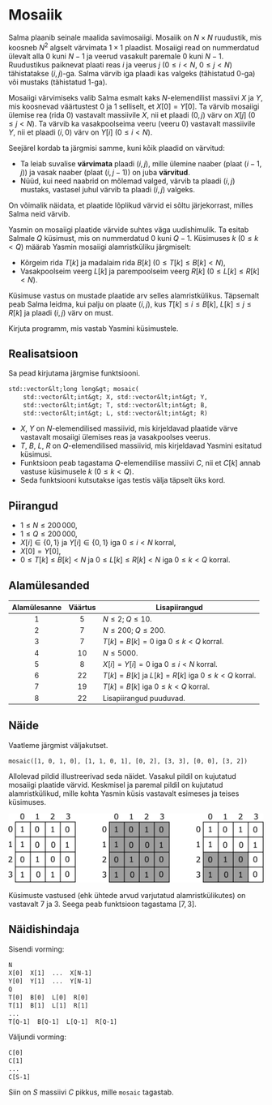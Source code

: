 # Mosaiik

Salma plaanib seinale maalida savimosaiigi.
Mosaiik on $N \times N$ ruudustik, mis koosneb $N^2$ algselt värvimata $1 \times 1$ plaadist.
Mosaiigi read on nummerdatud ülevalt alla $0$ kuni $N-1$ ja veerud vasakult paremale $0$ kuni $N-1$.
Ruudustikus paiknevat plaati reas $i$ ja veerus $j$ ($0 \leqslant i < N$, $0 \leqslant j < N$) tähistatakse $(i,j)$-ga.
Salma värvib iga plaadi kas valgeks (tähistatud $0$-ga) või mustaks (tähistatud $1$-ga).

Mosaiigi värvimiseks valib Salma esmalt kaks $N$-elemendilist massiivi $X$ ja $Y$, mis koosnevad väärtustest $0$ ja $1$ selliselt, et $X[0] = Y[0]$.
Ta värvib mosaiigi ülemise rea (rida $0$) vastavalt massiivile $X$, nii et plaadi $(0,j)$ värv on $X[j]$ ($0 \leqslant j < N$).
Ta värvib ka vasakpoolseima veeru (veeru $0$) vastavalt massiivile $Y$, nii et plaadi $(i,0)$ värv on $Y[i]$ ($0 \leqslant i < N$).

Seejärel kordab ta järgmisi samme, kuni kõik plaadid on värvitud:
* Ta leiab suvalise **värvimata** plaadi $(i,j)$, mille ülemine naaber (plaat $(i-1, j)$) ja vasak naaber (plaat $(i, j-1)$) on juba **värvitud**.
* Nüüd, kui need naabrid on mõlemad valged, värvib ta plaadi $(i,j)$ mustaks, vastasel juhul värvib ta plaadi $(i,j)$ valgeks.

On võimalik näidata, et plaatide lõplikud värvid ei sõltu järjekorrast, milles Salma neid värvib.

Yasmin on mosaiigi plaatide värvide suhtes väga uudishimulik.
Ta esitab Salmale $Q$ küsimust, mis on nummerdatud $0$ kuni $Q-1$.
Küsimuses $k$ ($0 \leqslant k < Q$) määrab Yasmin mosaiigi alamristküliku järgmiselt:
* Kõrgeim rida $T[k]$ ja madalaim rida $B[k]$ ($0 \leqslant T[k] \leqslant B[k] < N$),
* Vasakpoolseim veerg $L[k]$ ja parempoolseim veerg $R[k]$ ($0 \leqslant L[k] \leqslant R[k] < N$).

Küsimuse vastus on mustade plaatide arv selles alamristkülikus.
Täpsemalt peab Salma leidma, kui palju on plaate $(i,j)$,
 kus $T[k] \leqslant i \leqslant B[k]$, $L[k] \leqslant j \leqslant R[k]$ ja plaadi $(i,j)$ värv on must.

Kirjuta programm, mis vastab Yasmini küsimustele.

## Realisatsioon

Sa pead kirjutama järgmise funktsiooni.

```
std::vector&lt;long long&gt; mosaic(
	std::vector&lt;int&gt; X, std::vector&lt;int&gt; Y,
    std::vector&lt;int&gt; T, std::vector&lt;int&gt; B,
    std::vector&lt;int&gt; L, std::vector&lt;int&gt; R)
```

* $X$, $Y$ on $N$-elemendilised massiivid, mis kirjeldavad plaatide värve
vastavalt mosaiigi ülemises reas ja vasakpoolses veerus.
* $T$, $B$, $L$, $R$ on $Q$-elemendilised massiivid, mis kirjeldavad Yasmini esitatud küsimusi.
* Funktsioon peab tagastama $Q$-elemendilise massiivi $C$,
 nii et $C[k]$ annab vastuse küsimusele $k$ ($0 \leqslant k < Q$).
* Seda funktsiooni kutsutakse igas testis välja täpselt üks kord.

## Piirangud

* $1 \leqslant N \leqslant 200\,000$,
* $1 \leqslant Q \leqslant 200\,000$,
* $X[i] \in \{0, 1\}$ ja $Y[i] \in \{0, 1\}$ iga $0 \leqslant i < N$ korral,
* $X[0] = Y[0]$,
* $0 \leqslant T[k] \leqslant B[k] < N$ ja $0 \leqslant L[k] \leqslant R[k] < N$ iga $0 \leqslant k < Q$ korral.

## Alamülesanded

| Alamülesanne | Väärtus | Lisapiirangud |
| :---------: | :-----: | --------------------- |
| 1           | $5$     | $N \leqslant 2$; $Q \leqslant 10$. |
| 2           | $7$     | $N \leqslant 200$; $Q \leqslant 200$. |
| 3           | $7$     | $T[k] = B[k] = 0$ iga $0 \leqslant k < Q$ korral. |
| 4           | $10$    | $N \leqslant 5000$.         |
| 5           | $8$     | $X[i] = Y[i] = 0$ iga $0 \leqslant i < N$ korral. |
| 6           | $22$    | $T[k] = B[k]$ ja $L[k] = R[k]$ iga $0 \leqslant k < Q$ korral. |
| 7           | $19$    | $T[k] = B[k]$ iga $0 \leqslant k < Q$ korral. |
| 8           | $22$    | Lisapiirangud puuduvad. |

## Näide

Vaatleme järgmist väljakutset.

```
mosaic([1, 0, 1, 0], [1, 1, 0, 1], [0, 2], [3, 3], [0, 0], [3, 2])
```

Allolevad pildid illustreerivad seda näidet.
Vasakul pildil on kujutatud mosaiigi plaatide värvid.
Keskmisel ja paremal pildil on kujutatud alamristkülikud, mille kohta Yasmin küsis vastavalt esimeses ja teises küsimuses.

![](example.png "550")

Küsimuste vastused (ehk ühtede arvud varjutatud alamristkülikutes) on vastavalt 7 ja 3.
Seega peab funktsioon tagastama $[7, 3]$.

## Näidishindaja

Sisendi vorming:

```
N
X[0]  X[1]  ...  X[N-1]
Y[0]  Y[1]  ...  Y[N-1]
Q
T[0]  B[0]  L[0]  R[0]
T[1]  B[1]  L[1]  R[1]
...
T[Q-1]  B[Q-1]  L[Q-1]  R[Q-1]
```

Väljundi vorming:

```
C[0]
C[1]
...
C[S-1]
```

Siin on $S$ massiivi $C$ pikkus, mille `mosaic` tagastab.
